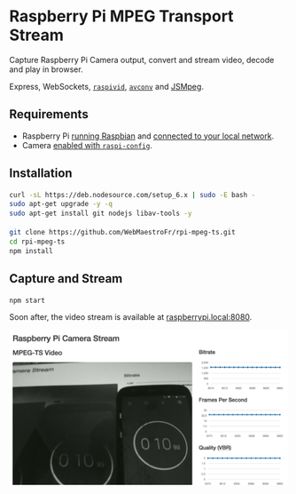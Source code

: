 # Raspberry Pi MPEG Transport Stream

Capture Raspberry Pi Camera output, convert and stream video, decode and play in browser.

Express, WebSockets, [`raspivid`](https://www.raspberrypi.org/documentation/raspbian/applications/camera.md), [`avconv`](https://libav.org/documentation/avconv.html) and [JSMpeg](https://github.com/phoboslab/jsmpeg).

## Requirements

- Raspberry Pi [running Raspbian](https://www.raspberrypi.org/documentation/installation/installing-images/README.md) and [connected to your local network](https://www.raspberrypi.org/documentation/configuration/wireless/wireless-cli.md).
- Camera [enabled with `raspi-config`](https://www.raspberrypi.org/documentation/configuration/camera.md).

## Installation

```bash
curl -sL https://deb.nodesource.com/setup_6.x | sudo -E bash -
sudo apt-get upgrade -y -q
sudo apt-get install git nodejs libav-tools -y

git clone https://github.com/WebMaestroFr/rpi-mpeg-ts.git
cd rpi-mpeg-ts
npm install
```

## Capture and Stream

```bash
npm start
```
Soon after, the video stream is available at [raspberrypi.local:8080](http://raspberrypi.local:8080/).

![Latency is about a second](screenshot.jpg)